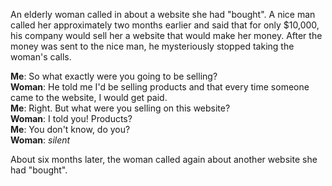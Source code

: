 <p>An elderly woman called in about a website she had "bought". A nice man called her approximately two months earlier and said that for only $10,000, his company would sell her a website that would make her money. After the money was sent to the nice man, he mysteriously stopped taking the woman's calls.</p>

**Me**: So what exactly were you going to be selling?<br />
**Woman**: He told me I'd be selling products and that every time someone came to the website, I would get paid.<br />
**Me**: Right. But what were you selling on this website?<br />
**Woman**: I told you! Products?<br />
**Me**: You don't know, do you?<br />
**Woman**: *silent*<br />

About six months later, the woman called again about another website she had "bought".